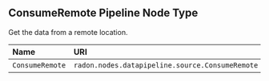 ## ConsumeRemote Pipeline Node Type

Get the data from a remote location.

| Name | URI | Version | Derived From |
|:---- |:--- |:------- |:------------ |
| `ConsumeRemote` | `radon.nodes.datapipeline.source.ConsumeRemote` | 1.0.0 | `radon.nodes.datapipeline.source.ConsumeDataEndPoint` |
